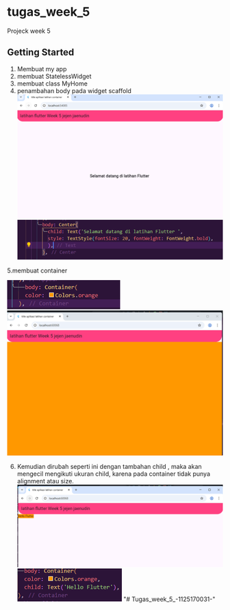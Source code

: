 # tugas_week_5

Projeck week 5
## Getting Started
1. Membuat my app
2. membuat StatelessWidget
3. membuat class MyHome
4. penambahan body pada widget scaffold
![Screenshoot tugas kamera](images/body.png)
![Screenshoot tugas kamera](images/bodycode.png)

5.membuat container

![Screenshoot tugas kamera](images/container.png)
![Screenshoot tugas kamera](images/containercode.png)

6. Kemudian dirubah seperti ini dengan tambahan child , maka akan mengecil
mengikuti ukuran child, karena pada container tidak punya alignment atau
size.
![Screenshoot tugas kamera](images/child.png)
![Screenshoot tugas kamera](images/childcode.png)
"# Tugas_week_5_-1125170031-" 

